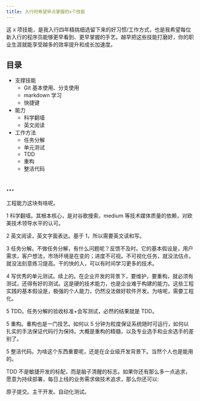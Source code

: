 ```yaml
---
title: 入行时希望早点掌握的x个技能
---
```


这 x 项技能，是我入行四年精挑细选留下来的好习惯/工作方式，也是我希望每位新入行的程序员能够更早看到、更早掌握的手艺。越早把这些技能打磨好，你的职业生涯就能享受越多的效率提升和成长加速度。

## 目录

* 支撑技能
  * Git 基本使用、分支使用
  * markdown 学习
  * 快捷键
* 能力
  * 科学翻墙
  * 英文阅读
* 工作方法
  * 任务分解
  * 单元测试
  * TDD
  * 重构
  * 整洁代码

## ...

工程能力这块有啥呢。

1 科学翻墙。其根本核心，是对谷歌搜索，medium 等技术媒体质量的依赖，对欧美技术领导水平的认可。

2 英文阅读，英文字面表达。基于 1，所以需要英文读和写。

3 任务分解。不做任务分解，有什么问题呢？反馈不及时。它的基本假设是，用户需求，客户想法，市场环境是在变的；进度不可视。不可视化任务，就没法估点，就没法刻意练习提高。干的快的人，可以有时间学习更多的技术。

4 写优秀的单元测试。续上的。在企业开发的背景下，要维护，要重构，就必须有测试，还得有好的测试。这是硬的技术能力，也是企业难于构建的能力。这些工程实践的基本假设是，极强的个人能力，仍然没法做好软件开发。为啥呢，需要工程化。

5 TDD。任务分解的验收标准+会写测试，必然的结果就是 TDD。

5 重构。重构也是一门技艺。如何以 5 分钟为粒度保证系统随时可运行，如何以扎实的手法保证代码行为保持。大概是重构的精髓，以及专业选手和业余选手的差别了。

5 整洁代码。为啥这个东西重要呢，还是在企业级开发背景下。当然个人也是能用的。

TDD 不是敏捷开发的标配，而是脑子清醒的标志。如果你还有那么多一点追求，愿意为持续部署，每日上线的业务需求做技术追求，那么你还可以:

原子提交。主干开发。自动化测试。
